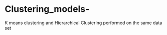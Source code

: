 # Clustering_models-
K means clustering and Hierarchical Clustering performed on the same data set 
